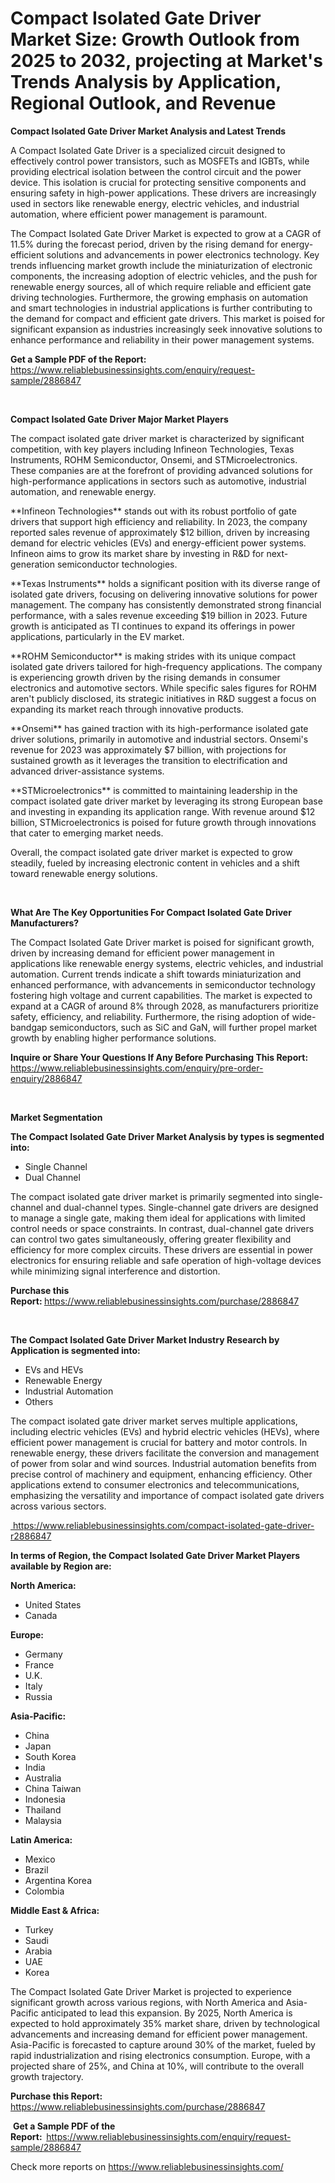 <p><h1>Compact Isolated Gate Driver Market Size: Growth Outlook from 2025 to 2032, projecting at Market's Trends Analysis by Application, Regional Outlook, and Revenue</h1></p><p><strong>Compact Isolated Gate Driver Market Analysis and Latest Trends</strong></p>
<p><p>A Compact Isolated Gate Driver is a specialized circuit designed to effectively control power transistors, such as MOSFETs and IGBTs, while providing electrical isolation between the control circuit and the power device. This isolation is crucial for protecting sensitive components and ensuring safety in high-power applications. These drivers are increasingly used in sectors like renewable energy, electric vehicles, and industrial automation, where efficient power management is paramount.</p><p>The Compact Isolated Gate Driver Market is expected to grow at a CAGR of 11.5% during the forecast period, driven by the rising demand for energy-efficient solutions and advancements in power electronics technology. Key trends influencing market growth include the miniaturization of electronic components, the increasing adoption of electric vehicles, and the push for renewable energy sources, all of which require reliable and efficient gate driving technologies. Furthermore, the growing emphasis on automation and smart technologies in industrial applications is further contributing to the demand for compact and efficient gate drivers. This market is poised for significant expansion as industries increasingly seek innovative solutions to enhance performance and reliability in their power management systems.</p></p>
<p><strong>Get a Sample PDF of the Report:&nbsp;</strong> <a href="https://www.reliablebusinessinsights.com/enquiry/request-sample/2886847?utm_campaign=3035&utm_medium=2&utm_source=Github&utm_content=ia&utm_term=13032025&utm_id=compact-isolated-gate-driver">https://www.reliablebusinessinsights.com/enquiry/request-sample/2886847</a></p>
<p>&nbsp;</p>
<p><strong>Compact Isolated Gate Driver Major Market Players</strong></p>
<p><p>The compact isolated gate driver market is characterized by significant competition, with key players including Infineon Technologies, Texas Instruments, ROHM Semiconductor, Onsemi, and STMicroelectronics. These companies are at the forefront of providing advanced solutions for high-performance applications in sectors such as automotive, industrial automation, and renewable energy.</p><p>**Infineon Technologies** stands out with its robust portfolio of gate drivers that support high efficiency and reliability. In 2023, the company reported sales revenue of approximately $12 billion, driven by increasing demand for electric vehicles (EVs) and energy-efficient power systems. Infineon aims to grow its market share by investing in R&D for next-generation semiconductor technologies.</p><p>**Texas Instruments** holds a significant position with its diverse range of isolated gate drivers, focusing on delivering innovative solutions for power management. The company has consistently demonstrated strong financial performance, with a sales revenue exceeding $19 billion in 2023. Future growth is anticipated as TI continues to expand its offerings in power applications, particularly in the EV market.</p><p>**ROHM Semiconductor** is making strides with its unique compact isolated gate drivers tailored for high-frequency applications. The company is experiencing growth driven by the rising demands in consumer electronics and automotive sectors. While specific sales figures for ROHM aren't publicly disclosed, its strategic initiatives in R&D suggest a focus on expanding its market reach through innovative products.</p><p>**Onsemi** has gained traction with its high-performance isolated gate driver solutions, primarily in automotive and industrial sectors. Onsemi's revenue for 2023 was approximately $7 billion, with projections for sustained growth as it leverages the transition to electrification and advanced driver-assistance systems.</p><p>**STMicroelectronics** is committed to maintaining leadership in the compact isolated gate driver market by leveraging its strong European base and investing in expanding its application range. With revenue around $12 billion, STMicroelectronics is poised for future growth through innovations that cater to emerging market needs.</p><p>Overall, the compact isolated gate driver market is expected to grow steadily, fueled by increasing electronic content in vehicles and a shift toward renewable energy solutions.</p></p>
<p>&nbsp;</p>
<p><strong>What Are The Key Opportunities For Compact Isolated Gate Driver Manufacturers?</strong></p>
<p><p>The Compact Isolated Gate Driver market is poised for significant growth, driven by increasing demand for efficient power management in applications like renewable energy systems, electric vehicles, and industrial automation. Current trends indicate a shift towards miniaturization and enhanced performance, with advancements in semiconductor technology fostering high voltage and current capabilities. The market is expected to expand at a CAGR of around 8% through 2028, as manufacturers prioritize safety, efficiency, and reliability. Furthermore, the rising adoption of wide-bandgap semiconductors, such as SiC and GaN, will further propel market growth by enabling higher performance solutions.</p></p>
<p><strong>Inquire or Share Your Questions If Any Before Purchasing This Report:</strong> <a href="https://www.reliablebusinessinsights.com/enquiry/pre-order-enquiry/2886847?utm_campaign=3035&utm_medium=2&utm_source=Github&utm_content=ia&utm_term=13032025&utm_id=compact-isolated-gate-driver">https://www.reliablebusinessinsights.com/enquiry/pre-order-enquiry/2886847</a></p>
<p>&nbsp;</p>
<p><strong>Market Segmentation</strong></p>
<p><strong>The Compact Isolated Gate Driver Market Analysis by types is segmented into:</strong></p>
<p><ul><li>Single Channel</li><li>Dual Channel</li></ul></p>
<p><p>The compact isolated gate driver market is primarily segmented into single-channel and dual-channel types. Single-channel gate drivers are designed to manage a single gate, making them ideal for applications with limited control needs or space constraints. In contrast, dual-channel gate drivers can control two gates simultaneously, offering greater flexibility and efficiency for more complex circuits. These drivers are essential in power electronics for ensuring reliable and safe operation of high-voltage devices while minimizing signal interference and distortion.</p></p>
<p><strong>Purchase this Report:&nbsp;</strong><a href="https://www.reliablebusinessinsights.com/purchase/2886847?utm_campaign=3035&utm_medium=2&utm_source=Github&utm_content=ia&utm_term=13032025&utm_id=compact-isolated-gate-driver">https://www.reliablebusinessinsights.com/purchase/2886847</a></p>
<p>&nbsp;</p>
<p><strong>The Compact Isolated Gate Driver Market Industry Research by Application is segmented into:</strong></p>
<p><ul><li>EVs and HEVs</li><li>Renewable Energy</li><li>Industrial Automation</li><li>Others</li></ul></p>
<p><p>The compact isolated gate driver market serves multiple applications, including electric vehicles (EVs) and hybrid electric vehicles (HEVs), where efficient power management is crucial for battery and motor controls. In renewable energy, these drivers facilitate the conversion and management of power from solar and wind sources. Industrial automation benefits from precise control of machinery and equipment, enhancing efficiency. Other applications extend to consumer electronics and telecommunications, emphasizing the versatility and importance of compact isolated gate drivers across various sectors.</p></p>
<p><a href="https://www.reliablebusinessinsights.com/compact-isolated-gate-driver-r2886847?utm_campaign=3035&utm_medium=2&utm_source=Github&utm_content=ia&utm_term=13032025&utm_id=compact-isolated-gate-driver">&nbsp;https://www.reliablebusinessinsights.com/compact-isolated-gate-driver-r2886847</a></p>
<p><strong>In terms of Region, the Compact Isolated Gate Driver Market Players available by Region are:</strong></p>
<p>
    <p> <strong> North America: </strong>
        <ul>
            <li>United States</li>
            <li>Canada</li>
        </ul>
        </p> 
    <p> <strong> Europe: </strong>
        <ul>
            <li>Germany</li>
            <li>France</li>
            <li>U.K.</li>
            <li>Italy</li>
            <li>Russia</li>
        </ul>
        </p> 
    <p> <strong> Asia-Pacific: </strong>
        <ul>
            <li>China</li>
            <li>Japan</li>
            <li>South Korea</li>
            <li>India</li>
            <li>Australia</li>
            <li>China Taiwan</li>
            <li>Indonesia</li>
            <li>Thailand</li>
            <li>Malaysia</li>
        </ul>
        </p> 
    <p> <strong> Latin America: </strong>
        <ul>
            <li>Mexico</li>
            <li>Brazil</li>
            <li>Argentina Korea</li>
            <li>Colombia</li>
        </ul>
        </p> 
    <p> <strong> Middle East & Africa: </strong>
        <ul>
            <li>Turkey</li>
            <li>Saudi</li>
            <li>Arabia</li>
            <li>UAE</li>
            <li>Korea</li>
        </ul>
    </p>
    </p>
<p><p>The Compact Isolated Gate Driver Market is projected to experience significant growth across various regions, with North America and Asia-Pacific anticipated to lead this expansion. By 2025, North America is expected to hold approximately 35% market share, driven by technological advancements and increasing demand for efficient power management. Asia-Pacific is forecasted to capture around 30% of the market, fueled by rapid industrialization and rising electronics consumption. Europe, with a projected share of 25%, and China at 10%, will contribute to the overall growth trajectory.</p></p>
<p><strong>Purchase this Report: </strong><a href="https://www.reliablebusinessinsights.com/purchase/2886847?utm_campaign=3035&utm_medium=2&utm_source=Github&utm_content=ia&utm_term=13032025&utm_id=compact-isolated-gate-driver">https://www.reliablebusinessinsights.com/purchase/2886847</a></p>
<p>&nbsp;<strong>Get a Sample PDF of the Report:&nbsp;&nbsp;</strong><a href="https://www.reliablebusinessinsights.com/enquiry/request-sample/2886847?utm_campaign=3035&utm_medium=2&utm_source=Github&utm_content=ia&utm_term=13032025&utm_id=compact-isolated-gate-driver">https://www.reliablebusinessinsights.com/enquiry/request-sample/2886847</a></p>
<p><strong></strong></p>
<p>Check more reports on <a href="https://www.reliablebusinessinsights.com/?utm_campaign=3035&utm_medium=2&utm_source=Github&utm_content=ia&utm_term=13032025&utm_id=compact-isolated-gate-driver">https://www.reliablebusinessinsights.com/</a></p>